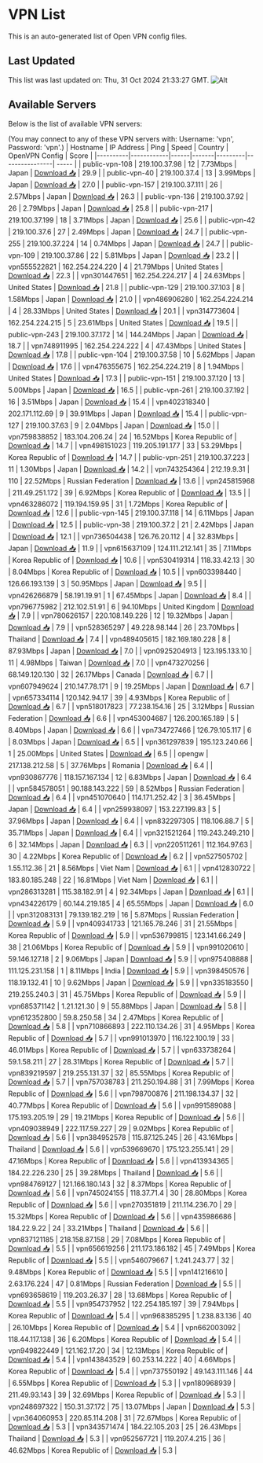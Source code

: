 # VPN List

This is an auto-generated list of Open VPN config files.

## Last Updated

This list was last updated on: Thu, 31 Oct 2024 21:33:27 GMT.
![Alt](https://repobeats.axiom.co/api/embed/186b98318ef1479477931607c1ad7d823f12451f.svg "Repobeats analytics image")

## Available Servers

Below is the list of available VPN servers:

(You may connect to any of these VPN servers with: Username: 'vpn', Password: 'vpn'.)
| Hostname | IP Address | Ping | Speed | Country | OpenVPN Config | Score |
|----------|------------|------|-------|---------|----------------| ----- |
| public-vpn-108 | 219.100.37.98 | 12 | 7.73Mbps | Japan | [Download 📥](./configs/server_0_JP.ovpn) | 29.9 |
| public-vpn-40 | 219.100.37.4 | 13 | 3.99Mbps | Japan | [Download 📥](./configs/server_1_JP.ovpn) | 27.0 |
| public-vpn-157 | 219.100.37.111 | 26 | 2.57Mbps | Japan | [Download 📥](./configs/server_2_JP.ovpn) | 26.3 |
| public-vpn-136 | 219.100.37.92 | 26 | 2.79Mbps | Japan | [Download 📥](./configs/server_3_JP.ovpn) | 25.8 |
| public-vpn-217 | 219.100.37.199 | 18 | 3.71Mbps | Japan | [Download 📥](./configs/server_4_JP.ovpn) | 25.6 |
| public-vpn-42 | 219.100.37.6 | 27 | 2.49Mbps | Japan | [Download 📥](./configs/server_5_JP.ovpn) | 24.7 |
| public-vpn-255 | 219.100.37.224 | 14 | 0.74Mbps | Japan | [Download 📥](./configs/server_6_JP.ovpn) | 24.7 |
| public-vpn-109 | 219.100.37.86 | 22 | 5.81Mbps | Japan | [Download 📥](./configs/server_7_JP.ovpn) | 23.2 |
| vpn555522821 | 162.254.224.220 | 4 | 21.79Mbps | United States | [Download 📥](./configs/server_8_US.ovpn) | 22.3 |
| vpn301447651 | 162.254.224.217 | 4 | 24.63Mbps | United States | [Download 📥](./configs/server_9_US.ovpn) | 21.8 |
| public-vpn-129 | 219.100.37.103 | 8 | 1.58Mbps | Japan | [Download 📥](./configs/server_10_JP.ovpn) | 21.0 |
| vpn486906280 | 162.254.224.214 | 4 | 28.33Mbps | United States | [Download 📥](./configs/server_11_US.ovpn) | 20.1 |
| vpn314773604 | 162.254.224.215 | 5 | 23.61Mbps | United States | [Download 📥](./configs/server_12_US.ovpn) | 19.5 |
| public-vpn-243 | 219.100.37.172 | 14 | 144.24Mbps | Japan | [Download 📥](./configs/server_13_JP.ovpn) | 18.7 |
| vpn748911995 | 162.254.224.222 | 4 | 47.43Mbps | United States | [Download 📥](./configs/server_14_US.ovpn) | 17.8 |
| public-vpn-104 | 219.100.37.58 | 10 | 5.62Mbps | Japan | [Download 📥](./configs/server_15_JP.ovpn) | 17.6 |
| vpn476355675 | 162.254.224.219 | 8 | 1.94Mbps | United States | [Download 📥](./configs/server_16_US.ovpn) | 17.3 |
| public-vpn-151 | 219.100.37.120 | 13 | 5.00Mbps | Japan | [Download 📥](./configs/server_17_JP.ovpn) | 16.5 |
| public-vpn-261 | 219.100.37.192 | 16 | 3.51Mbps | Japan | [Download 📥](./configs/server_18_JP.ovpn) | 15.4 |
| vpn402318340 | 202.171.112.69 | 9 | 39.91Mbps | Japan | [Download 📥](./configs/server_19_JP.ovpn) | 15.4 |
| public-vpn-127 | 219.100.37.63 | 9 | 2.04Mbps | Japan | [Download 📥](./configs/server_20_JP.ovpn) | 15.0 |
| vpn759838852 | 183.104.206.24 | 24 | 16.52Mbps | Korea Republic of | [Download 📥](./configs/server_21_KR.ovpn) | 14.7 |
| vpn498151023 | 119.205.191.177 | 33 | 53.29Mbps | Korea Republic of | [Download 📥](./configs/server_22_KR.ovpn) | 14.7 |
| public-vpn-251 | 219.100.37.223 | 11 | 1.30Mbps | Japan | [Download 📥](./configs/server_23_JP.ovpn) | 14.2 |
| vpn743254364 | 212.19.9.31 | 110 | 22.52Mbps | Russian Federation | [Download 📥](./configs/server_24_RU.ovpn) | 13.6 |
| vpn245815968 | 211.49.251.172 | 39 | 6.92Mbps | Korea Republic of | [Download 📥](./configs/server_25_KR.ovpn) | 13.5 |
| vpn463286072 | 119.194.159.95 | 31 | 1.72Mbps | Korea Republic of | [Download 📥](./configs/server_26_KR.ovpn) | 12.6 |
| public-vpn-145 | 219.100.37.118 | 14 | 6.11Mbps | Japan | [Download 📥](./configs/server_27_JP.ovpn) | 12.5 |
| public-vpn-38 | 219.100.37.2 | 21 | 2.42Mbps | Japan | [Download 📥](./configs/server_28_JP.ovpn) | 12.1 |
| vpn736504438 | 126.76.20.112 | 4 | 32.83Mbps | Japan | [Download 📥](./configs/server_29_JP.ovpn) | 11.9 |
| vpn615637109 | 124.111.212.141 | 35 | 7.11Mbps | Korea Republic of | [Download 📥](./configs/server_30_KR.ovpn) | 10.6 |
| vpn530419314 | 118.33.42.13 | 30 | 8.04Mbps | Korea Republic of | [Download 📥](./configs/server_31_KR.ovpn) | 10.5 |
| vpn603398440 | 126.66.193.139 | 3 | 50.95Mbps | Japan | [Download 📥](./configs/server_32_JP.ovpn) | 9.5 |
| vpn426266879 | 58.191.19.91 | 1 | 67.45Mbps | Japan | [Download 📥](./configs/server_33_JP.ovpn) | 8.4 |
| vpn796775982 | 212.102.51.91 | 6 | 94.10Mbps | United Kingdom | [Download 📥](./configs/server_34_GB.ovpn) | 7.9 |
| vpn780626157 | 220.108.149.226 | 12 | 19.32Mbps | Japan | [Download 📥](./configs/server_35_JP.ovpn) | 7.9 |
| vpn528365297 | 49.228.98.144 | 26 | 23.70Mbps | Thailand | [Download 📥](./configs/server_36_TH.ovpn) | 7.4 |
| vpn489405615 | 182.169.180.228 | 8 | 87.93Mbps | Japan | [Download 📥](./configs/server_37_JP.ovpn) | 7.0 |
| vpn0925204913 | 123.195.133.10 | 11 | 4.98Mbps | Taiwan | [Download 📥](./configs/server_38_TW.ovpn) | 7.0 |
| vpn473270256 | 68.149.120.130 | 32 | 26.17Mbps | Canada | [Download 📥](./configs/server_39_CA.ovpn) | 6.7 |
| vpn607949624 | 210.147.78.171 | 9 | 19.25Mbps | Japan | [Download 📥](./configs/server_40_JP.ovpn) | 6.7 |
| vpn657334114 | 120.142.94.17 | 39 | 4.93Mbps | Korea Republic of | [Download 📥](./configs/server_41_KR.ovpn) | 6.7 |
| vpn518017823 | 77.238.154.16 | 25 | 3.12Mbps | Russian Federation | [Download 📥](./configs/server_42_RU.ovpn) | 6.6 |
| vpn453004687 | 126.200.165.189 | 5 | 8.40Mbps | Japan | [Download 📥](./configs/server_43_JP.ovpn) | 6.6 |
| vpn734727466 | 126.79.105.117 | 6 | 8.03Mbps | Japan | [Download 📥](./configs/server_44_JP.ovpn) | 6.5 |
| vpn361297839 | 195.123.240.66 | 1 | 25.00Mbps | United States | [Download 📥](./configs/server_45_US.ovpn) | 6.5 |
| opengw | 217.138.212.58 | 5 | 37.76Mbps | Romania | [Download 📥](./configs/server_46_RO.ovpn) | 6.4 |
| vpn930867776 | 118.157.167.134 | 12 | 6.83Mbps | Japan | [Download 📥](./configs/server_47_JP.ovpn) | 6.4 |
| vpn584578051 | 90.188.143.222 | 59 | 8.52Mbps | Russian Federation | [Download 📥](./configs/server_48_RU.ovpn) | 6.4 |
| vpn451070640 | 114.171.252.42 | 3 | 36.45Mbps | Japan | [Download 📥](./configs/server_49_JP.ovpn) | 6.4 |
| vpn259938097 | 153.227.199.83 | 5 | 37.96Mbps | Japan | [Download 📥](./configs/server_50_JP.ovpn) | 6.4 |
| vpn832297305 | 118.106.88.7 | 5 | 35.71Mbps | Japan | [Download 📥](./configs/server_51_JP.ovpn) | 6.4 |
| vpn321521264 | 119.243.249.210 | 6 | 32.14Mbps | Japan | [Download 📥](./configs/server_52_JP.ovpn) | 6.3 |
| vpn220511261 | 112.164.97.63 | 30 | 4.22Mbps | Korea Republic of | [Download 📥](./configs/server_53_KR.ovpn) | 6.2 |
| vpn527505702 | 1.55.112.36 | 21 | 8.56Mbps | Viet Nam | [Download 📥](./configs/server_54_VN.ovpn) | 6.1 |
| vpn412830722 | 183.80.185.248 | 22 | 16.81Mbps | Viet Nam | [Download 📥](./configs/server_55_VN.ovpn) | 6.1 |
| vpn286313281 | 115.38.182.91 | 4 | 92.34Mbps | Japan | [Download 📥](./configs/server_56_JP.ovpn) | 6.1 |
| vpn434226179 | 60.144.219.185 | 4 | 65.55Mbps | Japan | [Download 📥](./configs/server_57_JP.ovpn) | 6.0 |
| vpn312083131 | 79.139.182.219 | 16 | 5.87Mbps | Russian Federation | [Download 📥](./configs/server_58_RU.ovpn) | 5.9 |
| vpn409341733 | 121.165.78.246 | 31 | 21.55Mbps | Korea Republic of | [Download 📥](./configs/server_59_KR.ovpn) | 5.9 |
| vpn536799815 | 123.141.66.249 | 38 | 21.06Mbps | Korea Republic of | [Download 📥](./configs/server_60_KR.ovpn) | 5.9 |
| vpn991020610 | 59.146.127.18 | 2 | 9.06Mbps | Japan | [Download 📥](./configs/server_61_JP.ovpn) | 5.9 |
| vpn975408888 | 111.125.231.158 | 1 | 8.11Mbps | India | [Download 📥](./configs/server_62_IN.ovpn) | 5.9 |
| vpn398450576 | 118.19.132.41 | 10 | 9.62Mbps | Japan | [Download 📥](./configs/server_63_JP.ovpn) | 5.9 |
| vpn335183550 | 219.255.240.3 | 31 | 45.75Mbps | Korea Republic of | [Download 📥](./configs/server_64_KR.ovpn) | 5.9 |
| vpn685371142 | 1.21.121.30 | 9 | 55.88Mbps | Japan | [Download 📥](./configs/server_65_JP.ovpn) | 5.8 |
| vpn612352800 | 59.8.250.58 | 34 | 2.47Mbps | Korea Republic of | [Download 📥](./configs/server_66_KR.ovpn) | 5.8 |
| vpn710866893 | 222.110.134.26 | 31 | 4.95Mbps | Korea Republic of | [Download 📥](./configs/server_67_KR.ovpn) | 5.7 |
| vpn991013970 | 116.122.100.19 | 33 | 46.01Mbps | Korea Republic of | [Download 📥](./configs/server_68_KR.ovpn) | 5.7 |
| vpn633738264 | 59.1.58.211 | 27 | 28.31Mbps | Korea Republic of | [Download 📥](./configs/server_69_KR.ovpn) | 5.7 |
| vpn839219597 | 219.255.131.37 | 32 | 85.55Mbps | Korea Republic of | [Download 📥](./configs/server_70_KR.ovpn) | 5.7 |
| vpn757038783 | 211.250.194.88 | 31 | 7.99Mbps | Korea Republic of | [Download 📥](./configs/server_71_KR.ovpn) | 5.6 |
| vpn798700876 | 211.198.134.37 | 32 | 40.77Mbps | Korea Republic of | [Download 📥](./configs/server_72_KR.ovpn) | 5.6 |
| vpn991589088 | 175.193.205.19 | 29 | 19.21Mbps | Korea Republic of | [Download 📥](./configs/server_73_KR.ovpn) | 5.6 |
| vpn409038949 | 222.117.59.227 | 29 | 9.02Mbps | Korea Republic of | [Download 📥](./configs/server_74_KR.ovpn) | 5.6 |
| vpn384952578 | 115.87.125.245 | 26 | 43.16Mbps | Thailand | [Download 📥](./configs/server_75_TH.ovpn) | 5.6 |
| vpn539669670 | 175.123.255.141 | 29 | 47.16Mbps | Korea Republic of | [Download 📥](./configs/server_76_KR.ovpn) | 5.6 |
| vpn413934365 | 184.22.226.230 | 25 | 39.28Mbps | Thailand | [Download 📥](./configs/server_77_TH.ovpn) | 5.6 |
| vpn984769127 | 121.166.180.143 | 32 | 8.37Mbps | Korea Republic of | [Download 📥](./configs/server_78_KR.ovpn) | 5.6 |
| vpn745024155 | 118.37.71.4 | 30 | 28.80Mbps | Korea Republic of | [Download 📥](./configs/server_79_KR.ovpn) | 5.6 |
| vpn270351819 | 211.114.236.70 | 29 | 15.32Mbps | Korea Republic of | [Download 📥](./configs/server_80_KR.ovpn) | 5.6 |
| vpn435986686 | 184.22.9.22 | 24 | 33.21Mbps | Thailand | [Download 📥](./configs/server_81_TH.ovpn) | 5.6 |
| vpn837121185 | 218.158.87.158 | 29 | 7.08Mbps | Korea Republic of | [Download 📥](./configs/server_82_KR.ovpn) | 5.5 |
| vpn656619256 | 211.173.186.182 | 45 | 7.49Mbps | Korea Republic of | [Download 📥](./configs/server_83_KR.ovpn) | 5.5 |
| vpn546079667 | 1.241.243.77 | 32 | 9.48Mbps | Korea Republic of | [Download 📥](./configs/server_84_KR.ovpn) | 5.5 |
| vpn141216610 | 2.63.176.224 | 47 | 0.81Mbps | Russian Federation | [Download 📥](./configs/server_85_RU.ovpn) | 5.5 |
| vpn693658619 | 119.203.26.37 | 28 | 13.68Mbps | Korea Republic of | [Download 📥](./configs/server_86_KR.ovpn) | 5.5 |
| vpn954737952 | 122.254.185.197 | 39 | 7.94Mbps | Korea Republic of | [Download 📥](./configs/server_87_KR.ovpn) | 5.4 |
| vpn968385295 | 1.238.83.136 | 40 | 26.10Mbps | Korea Republic of | [Download 📥](./configs/server_88_KR.ovpn) | 5.4 |
| vpn662003092 | 118.44.117.138 | 36 | 6.20Mbps | Korea Republic of | [Download 📥](./configs/server_89_KR.ovpn) | 5.4 |
| vpn949822449 | 121.162.17.20 | 34 | 12.13Mbps | Korea Republic of | [Download 📥](./configs/server_90_KR.ovpn) | 5.4 |
| vpn143843529 | 60.253.14.222 | 40 | 4.66Mbps | Korea Republic of | [Download 📥](./configs/server_91_KR.ovpn) | 5.4 |
| vpn737550192 | 49.143.111.146 | 44 | 6.55Mbps | Korea Republic of | [Download 📥](./configs/server_92_KR.ovpn) | 5.3 |
| vpn180968939 | 211.49.93.143 | 39 | 32.69Mbps | Korea Republic of | [Download 📥](./configs/server_93_KR.ovpn) | 5.3 |
| vpn248697322 | 150.31.37.172 | 75 | 13.07Mbps | Japan | [Download 📥](./configs/server_94_JP.ovpn) | 5.3 |
| vpn364060953 | 220.85.114.208 | 31 | 72.67Mbps | Korea Republic of | [Download 📥](./configs/server_95_KR.ovpn) | 5.3 |
| vpn343571474 | 184.22.105.203 | 25 | 26.43Mbps | Thailand | [Download 📥](./configs/server_96_TH.ovpn) | 5.3 |
| vpn952567721 | 119.207.4.215 | 36 | 46.62Mbps | Korea Republic of | [Download 📥](./configs/server_97_KR.ovpn) | 5.3 |
